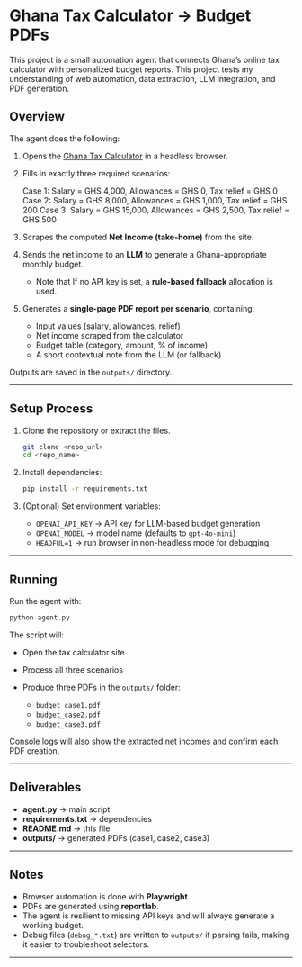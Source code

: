 # Ghana Tax Calculator → Budget PDFs

This project is a small automation agent that connects Ghana’s online tax calculator with personalized budget reports. This project tests my understanding of web automation, data extraction, LLM integration, and PDF generation.

## Overview

The agent does the following:

1. Opens the [Ghana Tax Calculator](https://kessir.github.io/taxcalculatorgh/) in a headless browser.
2. Fills in exactly three required scenarios:


   Case 1: Salary = GHS 4,000, Allowances = GHS 0, Tax relief = GHS 0
   Case 2: Salary = GHS 8,000, Allowances = GHS 1,000, Tax relief = GHS 200
   Case 3: Salary = GHS 15,000, Allowances = GHS 2,500, Tax relief = GHS 500

3. Scrapes the computed **Net Income (take-home)** from the site.
4. Sends the net income to an **LLM** to generate a Ghana-appropriate monthly budget.

   * Note that If no API key is set, a **rule-based fallback** allocation is used.

5. Generates a **single-page PDF report per scenario**, containing:

   * Input values (salary, allowances, relief)
   * Net income scraped from the calculator
   * Budget table (category, amount, % of income)
   * A short contextual note from the LLM (or fallback)

Outputs are saved in the `outputs/` directory.

---

## Setup Process

1. Clone the repository or extract the files.

   ```bash
   git clone <repo_url>
   cd <repo_name>
   ```

2. Install dependencies:

   ```bash
   pip install -r requirements.txt
   ```

3. (Optional) Set environment variables:

   * `OPENAI_API_KEY` → API key for LLM-based budget generation
   * `OPENAI_MODEL` → model name (defaults to `gpt-4o-mini`)
   * `HEADFUL=1` → run browser in non-headless mode for debugging

---

## Running

Run the agent with:

```bash
python agent.py
```

The script will:

* Open the tax calculator site
* Process all three scenarios
* Produce three PDFs in the `outputs/` folder:

  * `budget_case1.pdf`
  * `budget_case2.pdf`
  * `budget_case3.pdf`

Console logs will also show the extracted net incomes and confirm each PDF creation.

---

## Deliverables

* **agent.py** → main script
* **requirements.txt** → dependencies
* **README.md** → this file
* **outputs/** → generated PDFs (case1, case2, case3)

---

##  Notes

* Browser automation is done with **Playwright**.
* PDFs are generated using **reportlab**.
* The agent is resilient to missing API keys and will always generate a working budget.
* Debug files (`debug_*.txt`) are written to `outputs/` if parsing fails, making it easier to troubleshoot selectors.

---

